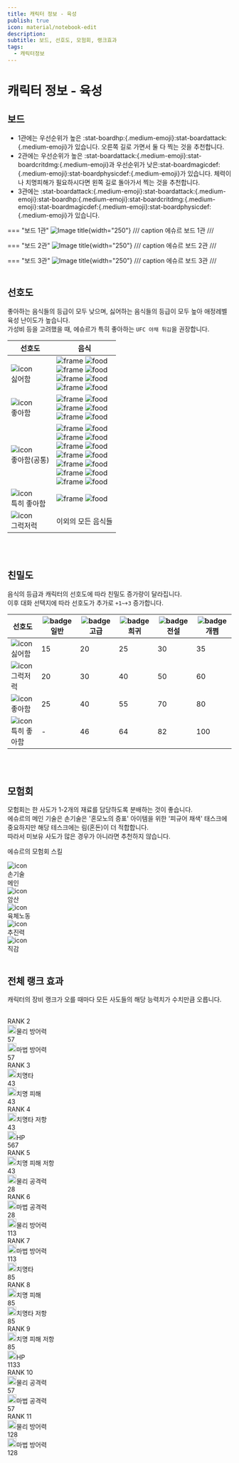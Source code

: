 ```yaml
---
title: 캐릭터 정보 - 육성
publish: true
icon: material/notebook-edit
description:
subtitle: 보드, 선호도, 모험회, 랭크효과
tags:
  - 캐릭터정보
---
```


# 캐릭터 정보 - 육성

## 보드
+ 1관에는 우선순위가 높은 :stat-boardhp:{.medium-emoji}:stat-boardattack:{.medium-emoji}가 있습니다. 오른쪽 길로 가면서 둘 다 찍는 것을 추천합니다.
+ 2관에는 우선순위가 높은 :stat-boardattack:{.medium-emoji}:stat-boardcritdmg:{.medium-emoji}과 우선순위가 낮은:stat-boardmagicdef:{.medium-emoji}:stat-boardphysicdef:{.medium-emoji}가 있습니다. 체력이나 치명피해가 필요하시다면 왼쪽 길로 돌아가서 찍는 것을 추천합니다.
+ 3관에는 :stat-boardattack:{.medium-emoji}:stat-boardattack:{.medium-emoji}:stat-boardhp:{.medium-emoji}:stat-boardcritdmg:{.medium-emoji}:stat-boardmagicdef:{.medium-emoji}:stat-boardphysicdef:{.medium-emoji}가 있습니다.

=== "보드 1관"
    ![Image title](https://vitamink1.github.io/mkdocs-test/assets/CharacterInfo/board/board1.png){width="250"}
    /// caption
    에슈르 보드 1관
    ///

=== "보드 2관"
    ![Image title](https://vitamink1.github.io/mkdocs-test/assets/CharacterInfo/board/board2.png){width="250"}
    /// caption
    에슈르 보드 2관
    ///

=== "보드 3관"
    ![Image title](https://vitamink1.github.io/mkdocs-test/assets/CharacterInfo/board/board3.png){width="250"}
    /// caption
    에슈르 보드 3관
    ///
<br>
<br>

## 선호도
좋아하는 음식들의 등급이 모두 낮으며, 싫어하는 음식들의 등급이 모두 높아 애정레벨 육성 난이도가 높습니다.<br>
가성비 등을 고려했을 때, 에슈르가 특히 좋아하는 ```UFC 야채 튀김```을 권장합니다.

<div class="prefs-table-wrap">
  <table class="prefs-table">
    <thead>
      <tr>
        <th>선호도</th>
        <th>
          <div class="th-cell">
            <span>음식</span>
          </div>
        </th>
      </tr>
    </thead>
    <tbody>
      <tr>
        <td class="pref-icon-cell"><div class="pref-icon-mini"><img src="https://vitamink1.github.io/mkdocs-test/assets/common/food/hate.png" alt="icon"></div><span>싫어함</span></td>
        <td>
        <div class="pref-icon">
        <img class="frame" src="https://vitamink1.github.io/mkdocs-test/assets/common/itemslot/ItemSlot_Blue.png" alt="frame">
        <img class="overlay" src="https://vitamink1.github.io/mkdocs-test/assets/common/food/Icon_Food_22.png" alt="food">
        </div>
        <div class="pref-icon">
        <img class="frame" src="https://vitamink1.github.io/mkdocs-test/assets/common/itemslot/ItemSlot_Purple.png" alt="frame">
        <img class="overlay" src="https://vitamink1.github.io/mkdocs-test/assets/common/food/Icon_Food_13.png" alt="food">
        </div>
        <div class="pref-icon">
        <img class="frame" src="https://vitamink1.github.io/mkdocs-test/assets/common/itemslot/ItemSlot_Purple.png" alt="frame">
        <img class="overlay" src="https://vitamink1.github.io/mkdocs-test/assets/common/food/Icon_Food_59.png" alt="food">
        </div>
        <div class="pref-icon">
        <img class="frame" src="https://vitamink1.github.io/mkdocs-test/assets/common/itemslot/ItemSlot_Gold.png" alt="frame">
        <img class="overlay" src="https://vitamink1.github.io/mkdocs-test/assets/common/food/Icon_Food_63.png" alt="food">
        </div>
        </td>
      </tr>
      <tr>
        <td class="pref-icon-cell"><div class="pref-icon-mini"><img src="https://vitamink1.github.io/mkdocs-test/assets/common/food/like.png" alt="icon"></div><span>좋아함</span></td>
        <td>
        <div class="pref-icon">
        <img class="frame" src="https://vitamink1.github.io/mkdocs-test/assets/common/itemslot/ItemSlot_Gray.png" alt="frame">
        <img class="overlay" src="https://vitamink1.github.io/mkdocs-test/assets/common/food/Icon_Food_4.png" alt="food">
        </div>
        <div class="pref-icon">
        <img class="frame" src="https://vitamink1.github.io/mkdocs-test/assets/common/itemslot/ItemSlot_Gray.png" alt="frame">
        <img class="overlay" src="https://vitamink1.github.io/mkdocs-test/assets/common/food/Icon_Food_28.png" alt="food">
        </div>
        <div class="pref-icon">
        <img class="frame" src="https://vitamink1.github.io/mkdocs-test/assets/common/itemslot/ItemSlot_Green.png" alt="frame">
        <img class="overlay" src="https://vitamink1.github.io/mkdocs-test/assets/common/food/Icon_Food_43.png" alt="food">
        </div>
        </td>
      </tr>
      <tr>
        <td class="pref-icon-cell"><div class="pref-icon-mini"><img src="https://vitamink1.github.io/mkdocs-test/assets/common/food/like.png" alt="icon"></div><span>좋아함(공통)</span></td>
        <td>
        <div class="pref-icon">
        <img class="frame" src="https://vitamink1.github.io/mkdocs-test/assets/common/itemslot/ItemSlot_Blue.png" alt="frame">
        <img class="overlay" src="https://vitamink1.github.io/mkdocs-test/assets/common/food/Icon_Food_33.png" alt="food">
        </div>
        <div class="pref-icon">
        <img class="frame" src="https://vitamink1.github.io/mkdocs-test/assets/common/itemslot/ItemSlot_Blue.png" alt="frame">
        <img class="overlay" src="https://vitamink1.github.io/mkdocs-test/assets/common/food/Icon_Food_34.png" alt="food">
        </div>
        <div class="pref-icon">
        <img class="frame" src="https://vitamink1.github.io/mkdocs-test/assets/common/itemslot/ItemSlot_Blue.png" alt="frame">
        <img class="overlay" src="https://vitamink1.github.io/mkdocs-test/assets/common/food/Icon_Food_35.png" alt="food">
        </div>
        <div class="pref-icon">
        <img class="frame" src="https://vitamink1.github.io/mkdocs-test/assets/common/itemslot/ItemSlot_Blue.png" alt="frame">
        <img class="overlay" src="https://vitamink1.github.io/mkdocs-test/assets/common/food/Icon_Food_36.png" alt="food">
        </div>
        <div class="pref-icon">
        <img class="frame" src="https://vitamink1.github.io/mkdocs-test/assets/common/itemslot/ItemSlot_Blue.png" alt="frame">
        <img class="overlay" src="https://vitamink1.github.io/mkdocs-test/assets/common/food/Icon_Food_37.png" alt="food">
        </div>
        <div class="pref-icon">
        <img class="frame" src="https://vitamink1.github.io/mkdocs-test/assets/common/itemslot/ItemSlot_Purple.png" alt="frame">
        <img class="overlay" src="https://vitamink1.github.io/mkdocs-test/assets/common/food/Icon_Food_31.png" alt="food">
        </div>
        <div class="pref-icon">
        <img class="frame" src="https://vitamink1.github.io/mkdocs-test/assets/common/itemslot/ItemSlot_Purple.png" alt="frame">
        <img class="overlay" src="https://vitamink1.github.io/mkdocs-test/assets/common/food/Icon_Food_32.png" alt="food">
        </div>
        </td>
      </tr>
      <tr>
        <td class="pref-icon-cell"><div class="pref-icon-mini"><img src="https://vitamink1.github.io/mkdocs-test/assets/common/food/love.png" alt="icon"></div><span>특히 좋아함</span></td>
        <td>
        <div class="pref-icon">
        <img class="frame" src="https://vitamink1.github.io/mkdocs-test/assets/common/itemslot/ItemSlot_Green.png" alt="frame">
        <img class="overlay" src="https://vitamink1.github.io/mkdocs-test/assets/common/food/Icon_Food_42.png" alt="food">
        </div>
        </td>
      </tr>
      <tr>
        <td class="pref-icon-cell"><div class="pref-icon-mini"><img src="https://vitamink1.github.io/mkdocs-test/assets/common/food/good.png" alt="icon"></div><span>그럭저럭</span></td>
        <td> 이외의 모든 음식들</td>
      </tr>
    </tbody>
  </table>
</div>
<br>
<br>

## 친밀도
음식의 등급과 캐릭터의 선호도에 따라 친밀도 증가량이 달라집니다.<br>
이후 대화 선택지에 따라 선호도가 추가로 ```+1~+3``` 증가합니다.

<div class="prefs-table-wrap">
  <table class="prefs-table">
    <thead>
      <tr>
        <th>선호도</th>
        <th>
          <div class="th-cell">
            <img class="th-badge" src="https://vitamink1.github.io/mkdocs-test/assets/common/itemslot/ItemSlot_Gray.png" alt="badge">
            <span>일반</span>
          </div>
        </th>
        <th>
          <div class="th-cell">
            <img class="th-badge" src="https://vitamink1.github.io/mkdocs-test/assets/common/itemslot/ItemSlot_CardPet_2.png" alt="badge">
            <span>고급</span>
          </div>
        </th>
        <th>
          <div class="th-cell">
            <img class="th-badge" src="https://vitamink1.github.io/mkdocs-test/assets/common/itemslot/ItemSlot_CardPet_3.png" alt="badge">
            <span>희귀</span>
          </div>
        </th>
        <th>
          <div class="th-cell">
            <img class="th-badge" src="https://vitamink1.github.io/mkdocs-test/assets/common/itemslot/ItemSlot_CardPet_4.png" alt="badge">
            <span>전설</span>
          </div>
        </th>
        <th>
          <div class="th-cell">
            <img class="th-badge" src="https://vitamink1.github.io/mkdocs-test/assets/common/itemslot/ItemSlot_Gold.png" alt="badge">
            <span>개쩜</span>
          </div>
        </th>
      </tr>
    </thead>
    <tbody>
      <tr>
        <td class="pref-icon-cell"><div class="pref-icon-mini"><img src="https://vitamink1.github.io/mkdocs-test/assets/common/food/hate.png" alt="icon"></div><span>싫어함</span></td>
        <td>15</td>
        <td>20</td>
        <td>25</td>
        <td>30</td>
        <td>35</td>
      </tr>
      <tr>
        <td class="pref-icon-cell"><div class="pref-icon-mini"><img src="https://vitamink1.github.io/mkdocs-test/assets/common/food/good.png" alt="icon"></div><span>그럭저럭</span></td>
        <td>20</td>
        <td>30</td>
        <td>40</td>
        <td>50</td>
        <td>60</td>
      </tr>
      <tr>
        <td class="pref-icon-cell"><div class="pref-icon-mini"><img src="https://vitamink1.github.io/mkdocs-test/assets/common/food/like.png" alt="icon"></div><span>좋아함</span></td>
        <td>25</td>
        <td>40</td>
        <td>55</td>
        <td>70</td>
        <td>80</td>
      </tr>
      <tr>
        <td class="pref-icon-cell"><div class="pref-icon-mini"><img src="https://vitamink1.github.io/mkdocs-test/assets/common/food/love.png" alt="icon"></div><span>특히 좋아함</span></td>
        <td>-</td>
        <td>46</td>
        <td>64</td>
        <td>82</td>
        <td>100</td>
      </tr>
    </tbody>
  </table>
</div>
<br>
<br>


## 모험회
모험회는 한 사도가 1-2개의 재료를 담당하도록 분배하는 것이 좋습니다.<br>
에슈르의 메인 기술은 손기술은 '혼모노의 증표' 아이템을 위한 '피규어 채색' 태스크에 중요하지만 해당 테스크에는 림(혼돈)이 더 적합합니다.<br> 
따라서 미보유 사도가 많은 경우가 아니라면 추천하지 않습니다.

<div class="rel-panel">
  <div class="rel-panel-inner">
    <p class="rel-title">에슈르의 모험회 스킬</p>
    <div class="rel-grid">
      <div class="rel-card rel-main">
        <div class="rel-icon"><img src="https://vitamink1.github.io/mkdocs-test/assets/CharacterInfo/alba/LifeSkill10.png" alt="icon"></div>
        <div class="rel-label">손기술</div>
        <div class="rel-badge">메인</div>
      </div>
      <div class="rel-card">
        <div class="rel-icon"><img src="https://vitamink1.github.io/mkdocs-test/assets/CharacterInfo/alba/LifeSkill8.png" alt="icon"></div>
        <div class="rel-label">암산</div>
      </div>
      <div class="rel-card">
        <div class="rel-icon"><img src="https://vitamink1.github.io/mkdocs-test/assets/CharacterInfo/alba/LifeSkill1.png" alt="icon"></div>
        <div class="rel-label">육체노동</div>
      </div>
      <div class="rel-card">
        <div class="rel-icon"><img src="https://vitamink1.github.io/mkdocs-test/assets/CharacterInfo/alba/LifeSkill31.png" alt="icon"></div>
        <div class="rel-label">추진력</div>
      </div>
      <div class="rel-card">
        <div class="rel-icon"><img src="https://vitamink1.github.io/mkdocs-test/assets/CharacterInfo/alba/LifeSkill32.png" alt="icon"></div>
        <div class="rel-label">직감</div>
      </div>
    </div>
  </div>
</div>
<br>

## 전체 랭크 효과
캐릭터의 장비 랭크가 오를 때마다 모든 사도들의 해당 능력치가 수치만큼 오릅니다.<br>
<br>
<div class="rank-list">
  <div class="rank-row">
    <div class="rank-label">RANK 2</div>
    <div class="rank-content">
      <div class="stat-pill">
        <div class="pill-left"><span class="icon-circle"><img src="https://vitamink1.github.io/mkdocs-test/assets/CharacterInfo/stats/Icon_DefensePhysic.png" width="20"></span><span class="pill-text">물리 방어력</span></div>
        <div class="stat-num">57</div>
      </div>
      <div class="stat-pill">
        <div class="pill-left"><span class="icon-circle"><img src="https://vitamink1.github.io/mkdocs-test/assets/CharacterInfo/stats/Icon_DefenseMagic.png" width="20"></span><span class="pill-text">마법 방어력</span></div>
        <div class="stat-num">57</div>
      </div>
    </div>
  </div>
  <div class="rank-row">
    <div class="rank-label">RANK 3</div>
    <div class="rank-content">
      <div class="stat-pill">
        <div class="pill-left"><span class="icon-circle"><img src="https://vitamink1.github.io/mkdocs-test/assets/CharacterInfo/stats/Icon_CriticalRate.png" width="20"></span><span class="pill-text">치명타</span></div>
        <div class="stat-num">43</div>
      </div>
      <div class="stat-pill">
        <div class="pill-left"><span class="icon-circle"><img src="https://vitamink1.github.io/mkdocs-test/assets/CharacterInfo/stats/Icon_CriticalMult.png" width="20"></span><span class="pill-text">치명 피해</span></div>
        <div class="stat-num">43</div>
      </div>
    </div>
  </div>
  <div class="rank-row">
    <div class="rank-label">RANK 4</div>
    <div class="rank-content">
      <div class="stat-pill">
        <div class="pill-left"><span class="icon-circle"><img src="https://vitamink1.github.io/mkdocs-test/assets/CharacterInfo/stats/Icon_CriticalResist.png" width="20"></span><span class="pill-text">치명타 저항</span></div>
        <div class="stat-num">43</div>
      </div>
      <div class="stat-pill">
        <div class="pill-left"><span class="icon-circle"><img src="https://vitamink1.github.io/mkdocs-test/assets/CharacterInfo/stats/Icon_Hp.png" width="20"></span><span class="pill-text">HP</span></div>
        <div class="stat-num">567</div>
      </div>
    </div>
  </div>
  <div class="rank-row">
    <div class="rank-label">RANK 5</div>
    <div class="rank-content">
      <div class="stat-pill">
        <div class="pill-left"><span class="icon-circle"><img src="https://vitamink1.github.io/mkdocs-test/assets/CharacterInfo/stats/Icon_CriticalMultResist.png" width="20"></span><span class="pill-text">치명 피해 저항</span></div>
        <div class="stat-num">43</div>
      </div>
      <div class="stat-pill">
        <div class="pill-left"><span class="icon-circle"><img src="https://vitamink1.github.io/mkdocs-test/assets/CharacterInfo/stats/Icon_AttackPhysic.png" width="20"></span><span class="pill-text">물리 공격력</span></div>
        <div class="stat-num">28</div>
      </div>
    </div>
  </div>
  <div class="rank-row">
    <div class="rank-label">RANK 6</div>
    <div class="rank-content">
      <div class="stat-pill">
        <div class="pill-left"><span class="icon-circle"><img src="https://vitamink1.github.io/mkdocs-test/assets/CharacterInfo/stats/Icon_AttackMagic.png" width="20"></span><span class="pill-text">마법 공격력</span></div>
        <div class="stat-num">28</div>
      </div>
      <div class="stat-pill">
        <div class="pill-left"><span class="icon-circle"><img src="https://vitamink1.github.io/mkdocs-test/assets/CharacterInfo/stats/Icon_DefensePhysic.png" width="20"></span><span class="pill-text">물리 방어력</span></div>
        <div class="stat-num">113</div>
      </div>
    </div>
  </div>
  <div class="rank-row">
    <div class="rank-label">RANK 7</div>
    <div class="rank-content">
      <div class="stat-pill">
        <div class="pill-left"><span class="icon-circle"><img src="https://vitamink1.github.io/mkdocs-test/assets/CharacterInfo/stats/Icon_DefenseMagic.png" width="20"></span><span class="pill-text">마법 방어력</span></div>
        <div class="stat-num">113</div>
      </div>
      <div class="stat-pill">
        <div class="pill-left"><span class="icon-circle"><img src="https://vitamink1.github.io/mkdocs-test/assets/CharacterInfo/stats/Icon_CriticalRate.png" width="20"></span><span class="pill-text">치명타</span></div>
        <div class="stat-num">85</div>
      </div>
    </div>
  </div>
  <div class="rank-row">
    <div class="rank-label">RANK 8</div>
    <div class="rank-content">
      <div class="stat-pill">
        <div class="pill-left"><span class="icon-circle"><img src="https://vitamink1.github.io/mkdocs-test/assets/CharacterInfo/stats/Icon_CriticalMult.png" width="20"></span><span class="pill-text">치명 피해</span></div>
        <div class="stat-num">85</div>
      </div>
      <div class="stat-pill">
        <div class="pill-left"><span class="icon-circle"><img src="https://vitamink1.github.io/mkdocs-test/assets/CharacterInfo/stats/Icon_CriticalResist.png" width="20"></span><span class="pill-text">치명타 저항</span></div>
        <div class="stat-num">85</div>
      </div>
    </div>
  </div>
  <div class="rank-row">
    <div class="rank-label">RANK 9</div>
    <div class="rank-content">
      <div class="stat-pill">
        <div class="pill-left"><span class="icon-circle"><img src="https://vitamink1.github.io/mkdocs-test/assets/CharacterInfo/stats/Icon_CriticalMultResist.png" width="20"></span><span class="pill-text">치명 피해 저항</span></div>
        <div class="stat-num">85</div>
      </div>
      <div class="stat-pill">
        <div class="pill-left"><span class="icon-circle"><img src="https://vitamink1.github.io/mkdocs-test/assets/CharacterInfo/stats/Icon_Hp.png" width="20"></span><span class="pill-text">HP</span></div>
        <div class="stat-num">1133</div>
      </div>
    </div>
  </div>
  <div class="rank-row">
    <div class="rank-label">RANK 10</div>
    <div class="rank-content">
      <div class="stat-pill">
        <div class="pill-left"><span class="icon-circle"><img src="https://vitamink1.github.io/mkdocs-test/assets/CharacterInfo/stats/Icon_AttackPhysic.png" width="20"></span><span class="pill-text">물리 공격력</span></div>
        <div class="stat-num">57</div>
      </div>
      <div class="stat-pill">
        <div class="pill-left"><span class="icon-circle"><img src="https://vitamink1.github.io/mkdocs-test/assets/CharacterInfo/stats/Icon_AttackMagic.png" width="20"></span><span class="pill-text">마법 공격력</span></div>
        <div class="stat-num">57</div>
      </div>
    </div>
  </div>
  <div class="rank-row">
    <div class="rank-label">RANK 11</div>
    <div class="rank-content">
      <div class="stat-pill">
        <div class="pill-left"><span class="icon-circle"><img src="https://vitamink1.github.io/mkdocs-test/assets/CharacterInfo/stats/Icon_DefensePhysic.png" width="20"></span><span class="pill-text">물리 방어력</span></div>
        <div class="stat-num">128</div>
      </div>
      <div class="stat-pill">
        <div class="pill-left"><span class="icon-circle"><img src="https://vitamink1.github.io/mkdocs-test/assets/CharacterInfo/stats/Icon_DefenseMagic.png" width="20"></span><span class="pill-text">마법 방어력</span></div>
        <div class="stat-num">128</div>
      </div>
    </div>
  </div>
</div>
<br>
<br>
